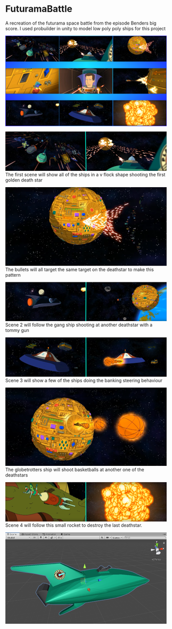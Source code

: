 # FuturamaBattle
A recreation of the futurama space battle from the episode Benders big score. I used probuilder in unity to model low poly poly ships for this project

![](Images/SB.png)

![](Images/1.png)
The first scene will show all of the ships in a v flock shape shooting the first golden death star

![](Images/2.png)
The bullets will all target the same target on the deathstar to make this pattern

![](Images/3.png)
Scene 2 will follow the gang ship shooting at another deathstar with a tommy gun

![](Images/4.png)
Scene 3 will show a few of the ships doing the banking steering behaviour

![](Images/5.png)
The globetrotters ship will shoot basketballs at another one of the deathstars

![](Images/6.png)
Scene 4 will follow this small rocket to destroy the last deathstar.

![](Images/Planet%20Express.png)
